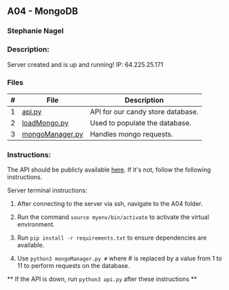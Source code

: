 ## A04 - MongoDB
### Stephanie Nagel
### Description:

Server created and is up and running! IP: 64.225.25.171

### Files

|   #   | File            | Description                                        |
| :---: | --------------- | -------------------------------------------------- |
|  1    |   [api.py](https://github.com/aelious/4443-MobileApps/blob/main/Assignments/A04/api.py)      |     API for our candy store database.       |
|  2    |   [loadMongo.py](https://github.com/aelious/4443-MobileApps/blob/main/Assignments/A04/loadMongo.py)      |   Used to populate the database.     |
|  3    |   [mongoManager.py](https://github.com/aelious/4443-MobileApps/blob/main/Assignments/A04/mongoManager.py)     |      Handles mongo requests.       |

### Instructions:

The API should be publicly available [here](http://aelious.me:8080/docs). If it's not, follow the following instructions.

Server terminal instructions:

1. After connecting to the server via ssh, navigate to the A04 folder.

2. Run the command `source myenv/bin/activate` to activate the virtual environment.

3. Run `pip install -r requirements.txt` to ensure dependencies are available.

4. Use `python3 mongoManager.py #` where # is replaced by a value from 1 to 11 to perform requests on the database.

** If the API is down, run `python3 api.py` after these instructions **